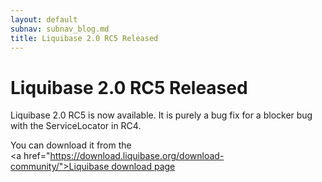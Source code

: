 ```yaml
---
layout: default
subnav: subnav_blog.md
title: Liquibase 2.0 RC5 Released
---
```

# Liquibase 2.0 RC5 Released

Liquibase 2.0 RC5 is now available.  It is purely a bug fix for a blocker bug with the ServiceLocator in RC4.


You can download it from the <a href="https://download.liquibase.org/download-community/">Liquibase download page</a>
